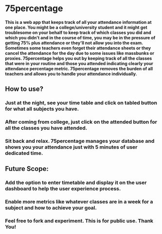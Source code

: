 # 75percentage


#### This is a web app that keeps track of all your attendance information at one place. You might be a college/university student and it might get troublesome on your behalf to keep track of which classes you did and which you didn't and in the course of time, you may be in the pressure of getting 75% plus attendance or they'll not allow you into the exam. Sometimes some teachers even forget their attendance sheets or they cancel the attendance for the day due to some issues like massbunks or proxies. 75percentage helps you out by keeping track of all the classes that were in your routine and those you attended indicating clearly your attendance percentage metric. 75percentage removes the burden of all teachers and allows you to handle your attendance individually.

## How to use?
### Just at the night, see your time table and click on tabled button for what all subjects you have.
### After coming from college, just click on the attended button for all the classes you have attended.
### Sit back and relax. 75percentage manages your database and shows you your attendance just with 5 minutes of user dedicated time.

## Future Scope:
### Add the option to enter timetable and display it on the user dashboard to help the user experience process.
### Enable more metrics like whatever classes are in a week for a subject and how to achieve your goal.


### Feel free to fork and experiment. This is for public use. Thank You!
